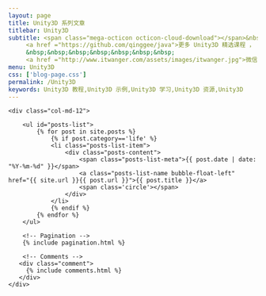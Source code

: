 ```yaml
---
layout: page
title: Unity3D 系列文章
titlebar: Unity3D
subtitle: <span class="mega-octicon octicon-cloud-download"></span>&nbsp;&nbsp;
     <a href ="https://github.com/qinggee/java">更多 Unity3D 精选课程 ， <font color="#EB9439">点我</font>查看！</a><br/><br/>
     &nbsp;&nbsp;&nbsp;&nbsp;&nbsp;&nbsp;&nbsp;
     <a href ="http://www.itwanger.com/assets/images/itwanger.jpg">微信搜索：<font color="#00FF00">恬静的小魔龙</font>，关注公众号后回复“黄家驹”进群交流。</a>
menu: Unity3D
css: ['blog-page.css']
permalink: /Unity3D
keywords: Unity3D 教程,Unity3D 示例,Unity3D 学习,Unity3D 资源,Unity3D
---
```


<div class="row">

    <div class="col-md-12">

        <ul id="posts-list">
            {% for post in site.posts %}
                {% if post.category=='life' %}
                <li class="posts-list-item">
                    <div class="posts-content">
                        <span class="posts-list-meta">{{ post.date | date: "%Y-%m-%d" }}</span>
                        <a class="posts-list-name bubble-float-left" href="{{ site.url }}{{ post.url }}">{{ post.title }}</a>
                        <span class='circle'></span>
                    </div>
                </li>
                {% endif %}
            {% endfor %}
        </ul> 

        <!-- Pagination -->
        {% include pagination.html %}

        <!-- Comments -->
       <div class="comment">
         {% include comments.html %}
       </div>
    </div>

</div>
<script>
    $(document).ready(function(){

        // Enable bootstrap tooltip
        $("body").tooltip({ selector: '[data-toggle=tooltip]' });

    });
</script>
